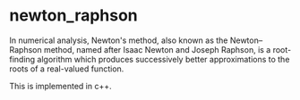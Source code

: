 # newton_raphson

 In numerical analysis, Newton's method, 
 also known as the Newton–Raphson method, 
 named after Isaac Newton and Joseph Raphson, 
 is a root-finding algorithm which produces 
 successively better approximations to the roots of a real-valued function.
 
 This is implemented in c++.
